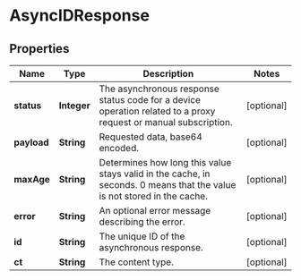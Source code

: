 
# AsyncIDResponse

## Properties
Name | Type | Description | Notes
------------ | ------------- | ------------- | -------------
**status** | **Integer** | The asynchronous response status code for a device operation related to a proxy request or manual subscription. |  [optional]
**payload** | **String** | Requested data, base64 encoded. |  [optional]
**maxAge** | **String** | Determines how long this value stays valid in the cache, in seconds. 0 means that the value is not stored in the cache. |  [optional]
**error** | **String** | An optional error message describing the error. |  [optional]
**id** | **String** | The unique ID of the asynchronous response. |  [optional]
**ct** | **String** | The content type. |  [optional]



